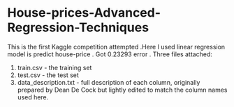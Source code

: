 # House-prices-Advanced-Regression-Techniques
This is the first Kaggle competition attempted .Here I used linear regression model is predict house-price . Got 0.23293 error .
Three files attached:
   1) train.csv - the training set
   2) test.csv - the test set
   3) data_description.txt - full description of each column, originally prepared by Dean De Cock but lightly edited to match the column names used here.
